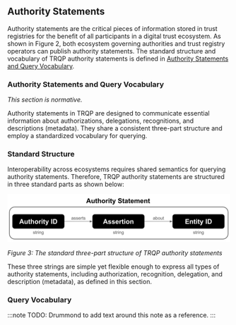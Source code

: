 ## Authority Statements

Authority statements are the critical pieces of information stored in trust registries for the benefit of all participants in a digital trust ecosystem. As shown in Figure&nbsp;2, both ecosystem governing authorities and trust registry operators can publish authority statements. The standard structure and vocabulary of TRQP authority statements is defined in [Authority Statements and Query Vocabulary](#authority-statements-and-query-vocabulary).

### Authority Statements and Query Vocabulary
*This section is normative.*

Authority statements in TRQP are designed to communicate essential information about authorizations, delegations, recognitions, and descriptions (metadata). They share a consistent three-part structure and employ a standardized vocabulary for querying.

### Standard Structure

Interoperability across ecosystems requires shared semantics for querying authority statements. Therefore, TRQP authority statements are structured in three standard parts as shown below:

![images/authority_statements.png](images/authority_statements.png)

*Figure 3: The standard three-part structure of TRQP authority statements*

These three strings are simple yet flexible enough to express all types of authority statements, including authorization, recognition, delegation, and description (metadata), as defined in this section.

### Query Vocabulary

:::note
TODO: Drummond to add text around this note as a reference.
:::
